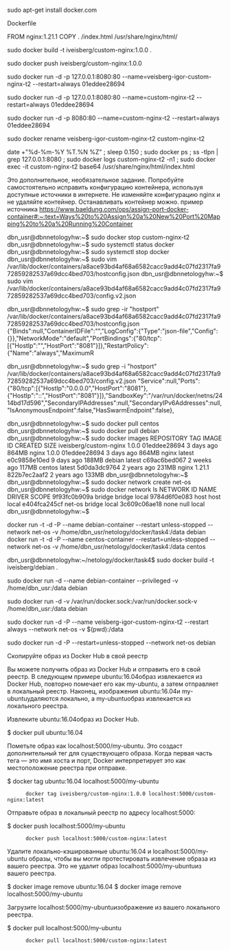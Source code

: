 

sudo apt-get install docker.com


Dockerfile

FROM nginx:1.21.1
COPY . /index.html /usr/share/nginx/html/


sudo docker build -t iveisberg/custom-nginx:1.0.0 .

sudo docker push iveisberg/custom-nginx:1.0.0

sudo docker run -d -p 127.0.0.1:8080:80 --name=veisberg-igor-custom-nginx-t2 --restart=always 01eddee28694

sudo docker run -d -p 127.0.0.1:8080:80 --name=custom-nginx-t2 --restart=always 01eddee28694

sudo docker run -d -p 8080:80 --name=custom-nginx-t2 --restart=always 01eddee28694


sudo docker rename veisberg-igor-custom-nginx-t2 custom-nginx-t2

date +"%d-%m-%Y %T.%N %Z" ; sleep 0.150 ; sudo docker ps ; ss -tlpn | grep 127.0.0.1:8080  ; sudo docker logs custom-nginx-t2 -n1 ; sudo docker exec -it custom-nginx-t2 base64 /usr/share/nginx/html/index.html



Это дополнительное, необязательное задание. Попробуйте самостоятельно исправить конфигурацию контейнера, используя доступные источники в интернете.
Не изменяйте конфигурацию nginx и не удаляйте контейнер. Останавливать контейнер можно.
пример источника https://www.baeldung.com/ops/assign-port-docker-container#:~:text=Ways%20to%20Assign%20a%20New%20Port%20Mapping%20to%20a%20Running%20Container


dbn_usr@dbnnetologyhw:~$ sudo docker stop custom-nginx-t2
dbn_usr@dbnnetologyhw:~$ sudo systemctl status docker
dbn_usr@dbnnetologyhw:~$ sudo systemctl stop docker
dbn_usr@dbnnetologyhw:~$ sudo vim /var/lib/docker/containers/a8ace93bd4af68a6582cacc9add4c07fd2317fa972859282537a69dcc4bed703/hostconfig.json
dbn_usr@dbnnetologyhw:~$ sudo vim /var/lib/docker/containers/a8ace93bd4af68a6582cacc9add4c07fd2317fa972859282537a69dcc4bed703/config.v2.json

dbn_usr@dbnnetologyhw:~$ sudo grep -ir "hostport" /var/lib/docker/containers/a8ace93bd4af68a6582cacc9add4c07fd2317fa972859282537a69dcc4bed703/hostconfig.json
{"Binds":null,"ContainerIDFile":"","LogConfig":{"Type":"json-file","Config":{}},"NetworkMode":"default","PortBindings":{"80/tcp":[{"HostIp":"","HostPort":"8081"}]},"RestartPolicy":{"Name":"always","MaximumR

dbn_usr@dbnnetologyhw:~$ sudo grep -i "hostport" /var/lib/docker/containers/a8ace93bd4af68a6582cacc9add4c07fd2317fa972859282537a69dcc4bed703/config.v2.json
"Service":null,"Ports":{"80/tcp":[{"HostIp":"0.0.0.0","HostPort":"8081"},{"HostIp":"::","HostPort":"8081"}]},"SandboxKey":"/var/run/docker/netns/2414bd17d596","SecondaryIPAddresses":null,"SecondaryIPv6Addresses":null,"IsAnonymousEndpoint":false,"HasSwarmEndpoint":false},

dbn_usr@dbnnetologyhw:~$ sudo docker pull centos
dbn_usr@dbnnetologyhw:~$ sudo docker pull debian
dbn_usr@dbnnetologyhw:~$ sudo docker images
REPOSITORY               TAG       IMAGE ID       CREATED       SIZE
iveisberg/custom-nginx   1.0.0     01eddee28694   3 days ago    864MB
nginx                    1.0.0     01eddee28694   3 days ago    864MB
nginx                    latest    e0c9858e10ed   9 days ago    188MB
debian                   latest    c69ac6bed067   2 weeks ago   117MB
centos                   latest    5d0da3dc9764   2 years ago   231MB
nginx                    1.21.1    822b7ec2aaf2   2 years ago   133MB
dbn_usr@dbnnetologyhw:~$
dbn_usr@dbnnetologyhw:~$ sudo docker network create net-os
dbn_usr@dbnnetologyhw:~$ sudo docker network ls
NETWORK ID     NAME      DRIVER    SCOPE
9f93fc0b909a   bridge    bridge    local
9784d6f0e083   host      host      local
e404fca245cf   net-os    bridge    local
3c609c06ae18   none      null      local
dbn_usr@dbnnetologyhw:~$


docker run -t -d -P --name debian-container --restart unless-stopped --network net-os -v /home/dbn_usr/netology/docker/task4:/data debian
docker run -t -d -P --name centos-container --restart=unless-stopped --network net-os -v /home/dbn_usr/netology/docker/task4:/data centos


dbn_usr@dbnnetologyhw:~/netology/docker/task4$ sudo docker build -t iveisberg/debian .

sudo docker run -d --name debian-container --privileged -v /home/dbn_usr:/data debian

sudo docker run -d -v /var/run/docker.sock:/var/run/docker.sock-v /home/dbn_usr:/data debian

sudo docker run -d -P --name veisberg-igor-custom-nginx-t2 --restart always --network net-os -v $(pwd):/data 

sudo docker run -d -P --restart=unless-stopped --network net-os debian




Скопируйте образ из Docker Hub в свой реестр

Вы можете получить образ из Docker Hub и отправить его в свой реестр. В следующем примере ubuntu:16.04образ извлекается из Docker Hub,
повторно помечает его как my-ubuntu, а затем отправляет в локальный реестр. Наконец, изображения ubuntu:16.04и my-ubuntuудаляются локально,
а my-ubuntuобраз извлекается из локального реестра.

Извлеките ubuntu:16.04образ из Docker Hub.

$ docker pull ubuntu:16.04

Пометьте образ как localhost:5000/my-ubuntu. Это создаст дополнительный тег для существующего образа. Когда первая часть тега — это имя хоста и порт,
Docker интерпретирует это как местоположение реестра при отправке.

$ docker tag ubuntu:16.04 localhost:5000/my-ubuntu

          docker tag iveisberg/custom-nginx:1.0.0 localhost:5000/custom-nginx:latest

Отправьте образ в локальный реестр по адресу localhost:5000:

$ docker push localhost:5000/my-ubuntu

          docker push localhost:5000/custom-nginx:latest

Удалите локально-кэшированные ubuntu:16.04 и localhost:5000/my-ubuntu образы, чтобы вы могли протестировать извлечение образа из вашего реестра.
Это не удалит образ localhost:5000/my-ubuntuиз вашего реестра.

$ docker image remove ubuntu:16.04
$ docker image remove localhost:5000/my-ubuntu

Загрузите localhost:5000/my-ubuntuизображение из вашего локального реестра.

$ docker pull localhost:5000/my-ubuntu

          docker pull localhost:5000/custom-nginx:latest







